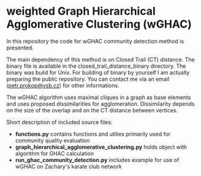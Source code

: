 # weighted Graph Hierarchical Agglomerative Clustering (wGHAC)

In this repository the code for wGHAC community detection method is presented.

The main dependency of this method is on Closed Trail (CT) distance. The binary file is available in the closed_trail_distance_binary directory. The binary was build for Unix. For building of binary by yourself I am actually preparing the public repository. You can contact me via an email (petr.prokop@vsb.cz) for other informations.

The wGHAC algorithm uses maximal cliques in a graph as base elements and uses proposed dissimilarities for agglomeration. Dissimilarity depends on the size of the overlap and on the CT distance between vertices.

Short description of included source files:
- **functions.py** contains functions and utilies primarily used for community quality evaluation
- **graph_hierarchical_agglomerative_clustering.py** holds object with algorithm for GHAC calculation
- **run_ghac_community_detection.py** includes example for use of wGHAC on Zachary's karate club network